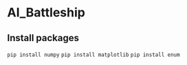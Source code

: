 # AI_Battleship
## Install packages
```pip install numpy```
```pip install matplotlib```
```pip install enum```
